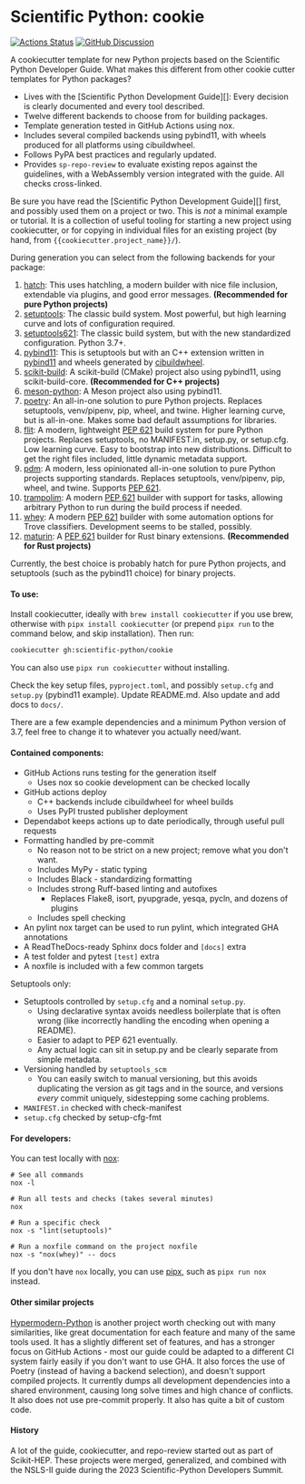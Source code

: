 # Scientific Python: cookie

[![Actions Status][actions-badge]][actions-link]
[![GitHub Discussion][github-discussions-badge]][github-discussions-link]

A cookiecutter template for new Python projects based on the Scientific Python
Developer Guide. What makes this different from other cookie cutter templates
for Python packages?

- Lives with the [Scientific Python Development Guide][]: Every decision is
  clearly documented and every tool described.
- Twelve different backends to choose from for building packages.
- Template generation tested in GitHub Actions using nox.
- Includes several compiled backends using pybind11, with wheels produced for
  all platforms using cibuildwheel.
- Follows PyPA best practices and regularly updated.
- Provides `sp-repo-review` to evaluate existing repos against the guidelines,
  with a WebAssembly version integrated with the guide. All checks cross-linked.

Be sure you have read the [Scientific Python Development Guide][] first, and
possibly used them on a project or two. This is _not_ a minimal example or
tutorial. It is a collection of useful tooling for starting a new project using
cookiecutter, or for copying in individual files for an existing project (by
hand, from `{{cookiecutter.project_name}}/`).

During generation you can select from the following backends for your package:

1. [hatch][]: This uses hatchling, a modern builder with nice file inclusion,
   extendable via plugins, and good error messages. **(Recommended for pure
   Python projects)**
2. [setuptools][]: The classic build system. Most powerful, but high learning
   curve and lots of configuration required.
3. [setuptools621][setuptools]: The classic build system, but with the new
   standardized configuration. Python 3.7+.
4. [pybind11][]: This is setuptools but with an C++ extension written in
   [pybind11][] and wheels generated by [cibuildwheel][].
5. [scikit-build][]: A scikit-build (CMake) project also using pybind11, using
   scikit-build-core. **(Recommended for C++ projects)**
6. [meson-python][]: A Meson project also using pybind11.
7. [poetry][]: An all-in-one solution to pure Python projects. Replaces
   setuptools, venv/pipenv, pip, wheel, and twine. Higher learning curve, but is
   all-in-one. Makes some bad default assumptions for libraries.
8. [flit][]: A modern, lightweight [PEP 621][] build system for pure Python
   projects. Replaces setuptools, no MANIFEST.in, setup.py, or setup.cfg. Low
   learning curve. Easy to bootstrap into new distributions. Difficult to get
   the right files included, little dynamic metadata support.
9. [pdm][]: A modern, less opinionated all-in-one solution to pure Python
   projects supporting standards. Replaces setuptools, venv/pipenv, pip, wheel,
   and twine. Supports [PEP 621][].
10. [trampolim][]: A modern [PEP 621][] builder with support for tasks, allowing
    arbitrary Python to run during the build process if needed.
11. [whey][]: A modern [PEP 621][] builder with some automation options for
    Trove classifiers. Development seems to be stalled, possibly.
12. [maturin][]: A [PEP 621][] builder for Rust binary extensions.
    **(Recommended for Rust projects)**

Currently, the best choice is probably hatch for pure Python projects, and
setuptools (such as the pybind11 choice) for binary projects.

#### To use:

Install cookiecutter, ideally with `brew install cookiecutter` if you use brew,
otherwise with `pipx install cookiecutter` (or prepend `pipx run` to the command
below, and skip installation). Then run:

```bash
cookiecutter gh:scientific-python/cookie
```

You can also use `pipx run cookiecutter` without installing.

Check the key setup files, `pyproject.toml`, and possibly `setup.cfg` and
`setup.py` (pybind11 example). Update README.md. Also update and add docs to
`docs/`.

There are a few example dependencies and a minimum Python version of 3.7, feel
free to change it to whatever you actually need/want.

#### Contained components:

- GitHub Actions runs testing for the generation itself
  - Uses nox so cookie development can be checked locally
- GitHub actions deploy
  - C++ backends include cibuildwheel for wheel builds
  - Uses PyPI trusted publisher deployment
- Dependabot keeps actions up to date periodically, through useful pull requests
- Formatting handled by pre-commit
  - No reason not to be strict on a new project; remove what you don't want.
  - Includes MyPy - static typing
  - Includes Black - standardizing formatting
  - Includes strong Ruff-based linting and autofixes
    - Replaces Flake8, isort, pyupgrade, yesqa, pycln, and dozens of plugins
  - Includes spell checking
- An pylint nox target can be used to run pylint, which integrated GHA
  annotations
- A ReadTheDocs-ready Sphinx docs folder and `[docs]` extra
- A test folder and pytest `[test]` extra
- A noxfile is included with a few common targets

Setuptools only:

- Setuptools controlled by `setup.cfg` and a nominal `setup.py`.
  - Using declarative syntax avoids needless boilerplate that is often wrong
    (like incorrectly handling the encoding when opening a README).
  - Easier to adapt to PEP 621 eventually.
  - Any actual logic can sit in setup.py and be clearly separate from simple
    metadata.
- Versioning handled by `setuptools_scm`
  - You can easily switch to manual versioning, but this avoids duplicating the
    version as git tags and in the source, and versions _every_ commit uniquely,
    sidestepping some caching problems.
- `MANIFEST.in` checked with check-manifest
- `setup.cfg` checked by setup-cfg-fmt

#### For developers:

You can test locally with [nox][]:

```console
# See all commands
nox -l

# Run all tests and checks (takes several minutes)
nox

# Run a specific check
nox -s "lint(setuptools)"

# Run a noxfile command on the project noxfile
nox -s "nox(whey)" -- docs
```

If you don't have `nox` locally, you can use [pipx][], such as `pipx run nox`
instead.

#### Other similar projects

[Hypermodern-Python][hypermodern] is another project worth checking out with
many similarities, like great documentation for each feature and many of the
same tools used. It has a slightly different set of features, and has a stronger
focus on GitHub Actions - most our guide could be adapted to a different CI
system fairly easily if you don't want to use GHA. It also forces the use of
Poetry (instead of having a backend selection), and doesn't support compiled
projects. It currently dumps all development dependencies into a shared
environment, causing long solve times and high chance of conflicts. It also does
not use pre-commit properly. It also has quite a bit of custom code.

#### History

A lot of the guide, cookiecutter, and repo-review started out as part of
Scikit-HEP. These projects were merged, generalized, and combined with the
NSLS-II guide during the 2023 Scientific-Python Developers Summit.

<!-- prettier-ignore-start -->

[actions-badge]: https://github.com/scikit-hep/cookie/workflows/CI/badge.svg
[actions-link]: https://github.com/scikit-hep/cookie/actions
[conda-badge]: https://img.shields.io/conda/vn/conda-forge/cookie
[conda-link]: https://github.com/conda-forge/cookie-feedstock
[github-discussions-badge]: https://img.shields.io/static/v1?label=Discussions&message=Ask&color=blue&logo=github
[github-discussions-link]: https://github.com/scikit-hep/cookie/discussions
[scientific-python development guide]: https://learn.scientific-python.org/development
[cibuildwheel]: https://cibuildwheel.readthedocs.io/en/stable/
[scikit-build]: https://scikit-build.readthedocs.io/en/latest/
[flit]: https://flit.readthedocs.io/en/latest/
[nox]: https://nox.thea.codes/en/stable/
[pdm]: https://pdm.fming.dev
[poetry]: https://python-poetry.org
[pybind11]: https://pybind11.readthedocs.io/en/stable/
[setuptools]: https://setuptools.readthedocs.io/en/latest/
[trampolim]: https://trampolim.readthedocs.io/en/latest/
[pipx]: https://pypa.github.io/pipx/
[whey]: https://whey.readthedocs.io/en/latest/
[maturin]: https://maturin.rs
[hypermodern]: https://github.com/cjolowicz/cookiecutter-hypermodern-python
[hatch]: https://github.com/ofek/hatch
[meson-python]: https://meson-python.readthedocs.io
[pep 621]: https://www.python.org/dev/peps/pep-0621

<!-- prettier-ignore-end -->
